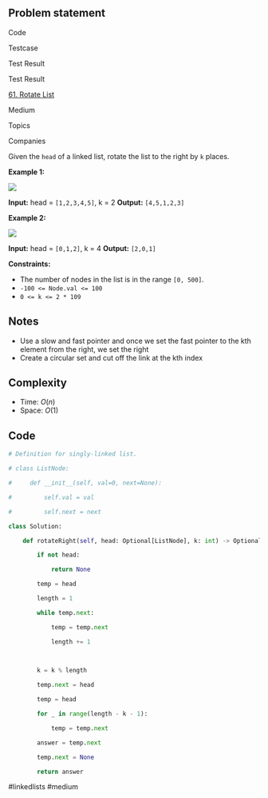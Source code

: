 ## Problem statement

  
Code

Testcase

Test Result

Test Result

[61. Rotate List](https://leetcode.com/problems/rotate-list/)

Medium

Topics

Companies

Given the `head` of a linked list, rotate the list to the right by `k` places.

**Example 1:**

![](https://assets.leetcode.com/uploads/2020/11/13/rotate1.jpg)

**Input:** head = `[1,2,3,4,5]`, k = 2
**Output:** `[4,5,1,2,3]`

**Example 2:**

![](https://assets.leetcode.com/uploads/2020/11/13/roate2.jpg)

**Input:** head = `[0,1,2]`, k = 4
**Output:** `[2,0,1]`

**Constraints:**

- The number of nodes in the list is in the range `[0, 500]`.
- `-100 <= Node.val <= 100`
- `0 <= k <= 2 * 109`
## Notes

- Use a slow and fast pointer and once we set the fast pointer to the kth element from the right, we set the right 
- Create a circular set and cut off the link at the kth index
## Complexity

- Time: $O(n)$
- Space: $O(1)$
## Code

```python
# Definition for singly-linked list.

# class ListNode:

#     def __init__(self, val=0, next=None):

#         self.val = val

#         self.next = next

class Solution:

    def rotateRight(self, head: Optional[ListNode], k: int) -> Optional[ListNode]:

        if not head:

            return None

        temp = head

        length = 1

        while temp.next:

            temp = temp.next

            length += 1

  

        k = k % length

        temp.next = head

        temp = head

        for _ in range(length - k - 1):

            temp = temp.next

        answer = temp.next

        temp.next = None

        return answer
```


#linkedlists 
#medium 
